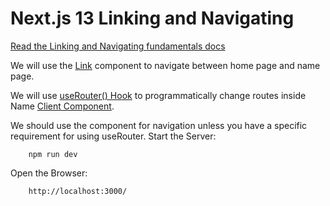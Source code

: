 # Next.js 13 Linking and Navigating

[Read the Linking and Navigating fundamentals docs](https://beta.nextjs.org/docs/routing/linking-and-navigating)

We will use the [Link](https://beta.nextjs.org/docs/api-reference/components/link) component to navigate between home page and name page.

We will use [useRouter() Hook](https://beta.nextjs.org/docs/api-reference/use-router) to programmatically change routes inside Name [Client Component](https://beta.nextjs.org/docs/rendering/server-and-client-components#client-components).

We should use the <Link> component for navigation unless you have a specific requirement for using useRouter.
Start the Server:

        npm run dev

Open the Browser:

        http://localhost:3000/